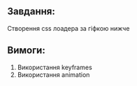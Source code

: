 ## **Завдання:**

Створення css лоадера за гіфкою нижче

## **Вимоги:**

1. Використання keyframes
2. Використання animation
